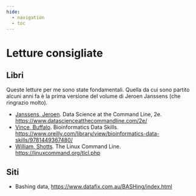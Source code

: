 ```yaml
---
hide:
  - navigation
  - toc
---
```


# Letture consigliate

## Libri

Queste letture per me sono state fondamentali. Quella da cui sono partito alcuni anni fa è la prima versione del volume di Jeroen Janssens (che ringrazio molto).

- [Janssens, Jeroen](https://twitter.com/jeroenhjanssens). Data Science at the Command Line, 2e. <https://www.datascienceatthecommandline.com/2e/>
- [Vince, Buffalo](https://twitter.com/vsbuffalo). Bioinformatics Data Skills. <https://www.oreilly.com/library/view/bioinformatics-data-skills/9781449367480/>
- [William, Shotts](https://twitter.com/William_Shotts). The Linux Command Line. <https://linuxcommand.org/tlcl.php>

## Siti

- Bashing data, <https://www.datafix.com.au/BASHing/index.html>
